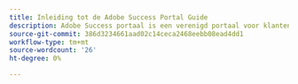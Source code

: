 ```yaml
---
title: Inleiding tot de Adobe Success Portal Guide
description: Adobe Success portaal is een verenigd portaal voor klanten om zaken voor te leggen, de vooruitgang van het kaartje te bekijken, en veel meer te doen.
source-git-commit: 386d3234661aad02c14ceca2468eebb08ead4dd1
workflow-type: tm+mt
source-wordcount: '26'
ht-degree: 0%

---
```


